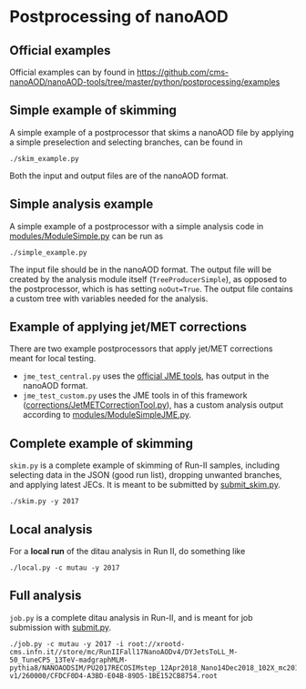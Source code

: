 # Postprocessing of nanoAOD


## Official examples

Official examples can by found in <https://github.com/cms-nanoAOD/nanoAOD-tools/tree/master/python/postprocessing/examples>


## Simple example of skimming

A simple example of a postprocessor that skims a nanoAOD file by applying a simple preselection and selecting branches, can be found in
```
./skim_example.py
```
Both the input and output files are of the nanoAOD format.


## Simple analysis example

A simple example of a postprocessor with a simple analysis code in [modules/ModuleSimple.py](modules/ModuleSimple.py) can be run as
```
./simple_example.py
```
The input file should be in the nanoAOD format. The output file will be created by the analysis module itself (`TreeProducerSimple`), as opposed to the postprocessor, which is has setting `noOut=True`. The output file contains a custom tree with variables needed for the analysis.


## Example of applying jet/MET corrections

There are two example postprocessors that apply jet/MET corrections meant for local testing.
* `jme_test_central.py` uses the [official JME tools](https://github.com/cms-nanoAOD/nanoAOD-tools/tree/master/python/postprocessing/modules/jme), has output in the nanoAOD format.
* `jme_test_custom.py` uses the JME tools in of this framework ([corrections/JetMETCorrectionTool.py](../corrections/JetMETCorrectionTool.py)), has a custom analysis output according to [modules/ModuleSimpleJME.py](../modules/ModuleSimpleJME.py).


## Complete example of skimming

`skim.py` is a complete example of skimming of Run-II samples, including selecting data in the JSON (good run list), dropping unwanted branches, and applying latest JECs. It is meant to be submitted by [submit_skim.py](../submit_skim.py).
```
./skim.py -y 2017
```


## Local analysis
For a **local run** of the ditau analysis in Run II, do something like
```
./local.py -c mutau -y 2017
```


## Full analysis

`job.py` is a complete ditau analysis in Run-II, and is meant for job submission with [submit.py](../submit.py).
```
./job.py -c mutau -y 2017 -i root://xrootd-cms.infn.it//store/mc/RunIIFall17NanoAODv4/DYJetsToLL_M-50_TuneCP5_13TeV-madgraphMLM-pythia8/NANOAODSIM/PU2017RECOSIMstep_12Apr2018_Nano14Dec2018_102X_mc2017_realistic_v6-v1/260000/CFDCF0D4-A3BD-E04B-89D5-1BE152CB8754.root
```
